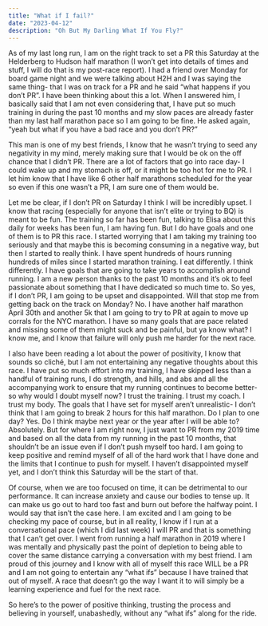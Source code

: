 ```yaml
---
title: "What if I fail?"
date: "2023-04-12"
description: "Oh But My Darling What If You Fly?"
---
```


As of my last long run, I am on the right track to set a PR this Saturday at the Helderberg to Hudson half marathon (I won’t get into details of times and stuff, I will do that is my post-race report). I had a friend over Monday for board game night and we were talking about H2H and I was saying the same thing- that I was on track for a PR and he said “what happens if you don’t PR”. I have been thinking about this a lot. When I answered him, I basically said that I am not even considering that, I have put so much training in during the past 10 months and my slow paces are already faster than my last half marathon pace so I am going to be fine. He asked again, “yeah but what if you have a bad race and you don’t PR?” 


This man is one of my best friends, I know that he wasn’t trying to seed any negativity in my mind, merely making sure that I would be ok on the off chance that I didn’t PR. There are a lot of factors that go into race day- I could wake up and my stomach is off, or it might be too hot for me to PR. I let him know that I have like 6 other half marathons scheduled for the year so even if this one wasn’t a PR, I am sure one of them would be. 


Let me be clear, if I don’t PR on Saturday I think I will be incredibly upset. I know that racing (especially for anyone that isn’t elite or trying to BQ) is meant to be fun. The training so far has been fun, talking to Elisa about this daily for weeks has been fun, I am having fun. But I do have goals and one of them is to PR this race. I started worrying that I am taking my training too seriously and that maybe this is becoming consuming in a negative way, but then I started to really think. I have spent hundreds of hours running hundreds of miles since I started marathon training. I eat differently. I think differently. I have goals that are going to take years to accomplish around running. I am a new person thanks to the past 10 months and it’s ok to feel passionate about something that I have dedicated so much time to. So yes, if I don’t PR, I am going to be upset and disappointed. Will that stop me from getting back on the track on Monday? No. I have another half marathon April 30th and another 5k that I am going to try to PR at again to move up corrals for the NYC marathon. I have so many goals that are pace related and missing some of them might suck and be painful, but ya know what? I know me, and I know that failure will only push me harder for the next race.


I also have been reading a lot about the power of positivity, I know that sounds so cliché, but I am not entertaining any negative thoughts about this race. I have put so much effort into my training, I have skipped less than a handful of training runs, I do strength, and hills, and abs and all the accompanying work to ensure that my running continues to become better- so why would I doubt myself now? I trust the training. I trust my coach. I trust my body. The goals that I have set for myself aren’t unrealistic- I don’t think that I am going to break 2 hours for this half marathon. Do I plan to one day?  Yes. Do I think maybe next year or the year after I will be able to? Absolutely. But for where I am right now, I just want to PR from my 2019 time and based on all the data from my running in the past 10 months, that shouldn’t be an issue even if I don’t push myself too hard. I am going to keep positive and remind myself of all of the hard work that I have done and the limits that I continue to push for myself. I haven’t disappointed myself yet, and I don’t think this Saturday will be the start of that.


Of course, when we are too focused on time, it can be detrimental to our performance. It can increase anxiety and cause our bodies to tense up. It can make us go out to hard too fast and burn out before the halfway point. I would say that isn’t the case here. I am excited and I am going to be checking my pace of course, but in all reality, I know if I run at a conversational pace (which I did last week) I will PR and that is something that I can’t get over. I went from running a half marathon in 2019 where I was mentally and physically past the point of depletion to being able to cover the same distance carrying a conversation with my best friend. I am proud of this journey and I know with all of myself this race WILL be a PR and I am not going to entertain any “what ifs” because I have trained that out of myself. A race that doesn’t go the way I want it to will simply be a learning experience and fuel for the next race.


So here’s to the power of positive thinking, trusting the process and believing in yourself, unabashedly, without any “what ifs” along for the ride. 


